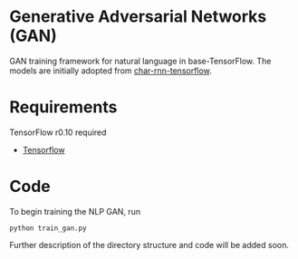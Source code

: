 # Generative Adversarial Networks (GAN)
GAN training framework for natural language in base-TensorFlow.  The models are initially adopted from [char-rnn-tensorflow](https://github.com/sherjilozair/char-rnn-tensorflow).

# Requirements
TensorFlow r0.10 required 
- [Tensorflow](http://www.tensorflow.org)

# Code 
To begin training the NLP GAN, run

```
python train_gan.py
```

Further description of the directory structure and code will be added soon.
